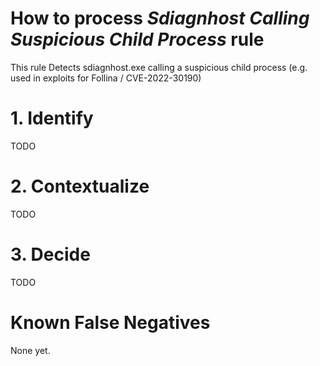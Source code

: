 # How to process *Sdiagnhost Calling Suspicious Child Process* rule
This rule Detects sdiagnhost.exe calling a suspicious child process (e.g. used in exploits for Follina / CVE-2022-30190)

# 1. Identify
TODO

# 2. Contextualize
TODO

# 3. Decide
TODO

# Known False Negatives
None yet.
